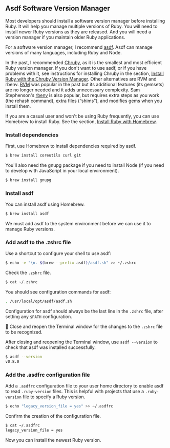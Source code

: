 ## Asdf Software Version Manager

Most developers should install a software version manager before installing Ruby. It will help you manage multiple versions of Ruby. You will need to install newer Ruby versions as they are released. And you will need a version manager if you maintain older Ruby applications.

For a software version manager, I recommend [asdf](https://asdf-vm.com/). Asdf can manage versions of many languages, including Ruby and Node.

In the past, I recommended [Chruby](https://github.com/postmodern/chruby), as it is the smallest and most efficient Ruby version manager. If you don't want to use asdf, or if you have problems with it, see instructions for installing Chruby in the section, [Install Ruby with the Chruby Version Manager](/ruby/12.html). Other alternatives are RVM and rbenv. [RVM](https://rvm.io/) was popular in the past but its additional features (its gemsets) are no longer needed and it adds unnecessary complexity. Sam Stephenson's [rbenv](https://github.com/sstephenson/rbenv) is also popular, but requires extra steps as you work (the rehash command), extra files (“shims”), and modifies gems when you install them.

If you are a casual user and won't be using Ruby frequently, you can use Homebrew to install Ruby. See the section, [Install Ruby with Homebrew](/ruby/13.html).

### Install dependencies

First, use Homebrew to install dependencies required by asdf.

```bash
$ brew install coreutils curl git
```

You'll also need the gnupg package if you need to install Node (if you need to develop with JavaScript in your local environment).

```bash
$ brew install gnupg
```

### Install asdf

You can install asdf using Homebrew.

```bash
$ brew install asdf
```

We must add asdf to the system environment before we can use it to manage Ruby versions.

### Add asdf to the .zshrc file

Use a shortcut to configure your shell to use asdf:

```bash
$ echo -e "\n. $(brew --prefix asdf)/asdf.sh" >> ~/.zshrc
```

Check the `.zshrc` file.

```bash
$ cat ~/.zshrc
```

You should see configuration commands for asdf:

```bash
. /usr/local/opt/asdf/asdf.sh
```

Configuration for asdf should always be the last line in the `.zshrc` file, after setting any `$PATH` configuration.

🚩 Close and reopen the Terminal window for the changes to the `.zshrc` file to be recognized.

After closing and reopening the Terminal window, use `asdf --version` to check that asdf was installed successfully.

```bash
$ asdf --version
v0.8.0
```

### Add the .asdfrc configuration file

Add a `.asdfrc` configuration file to your user home directory to enable asdf to read `.ruby-version` files. This is helpful with projects that use a `.ruby-version` file to specify a Ruby version.

```bash
$ echo "legacy_version_file = yes" >> ~/.asdfrc
```

Confirm the creation of the configuration file.

```bash
$ cat ~/.asdfrc
legacy_version_file = yes
```

Now you can install the newest Ruby version.
